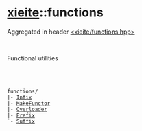 # [xieite](../README.md)::functions
Aggregated in header [<xieite/functions.hpp>](../include/xieite/functions.hpp)

<br/>

Functional utilities

<br/><br/>

<pre><code>functions/
|- <a href="./functions/Infix.md">Infix</a>
|- <a href="./functions/MakeFunctor.md">MakeFunctor</a>
|- <a href="./functions/Overloader.md">Overloader</a>
|- <a href="./functions/Prefix.md">Prefix</a>
`- <a href="./functions/Suffix.md">Suffix</a>
</code></pre>
